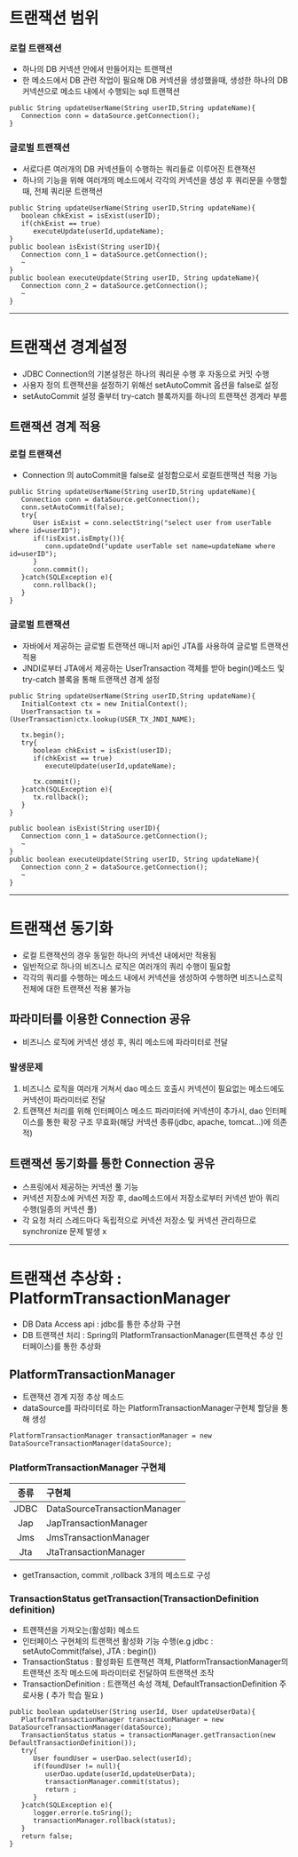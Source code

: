 # 트랜잭션 범위
### 로컬 트랜잭션
* 하나의 DB 커넥션 안에서 만들어지는 트랜잭션
* 한 메소드에서 DB 관련 작업이 필요해 DB 커넥션을 생성했을때, 생성한 하나의 DB 커넥션으로 메소드 내에서 수행되는 sql 트랜잭션

```
public String updateUserName(String userID,String updateName){
   Connection conn = dataSource.getConnection();
}
```

### 글로벌 트랜잭션
* 서로다른 여러개의 DB 커넥션들이 수행하는 쿼리들로 이루어진 트랜잭션
* 하나의 기능을 위해 여러개의 메소드에서 각각의 커넥션을 생성 후 쿼리문을 수행할때, 전체 쿼리문 트랜잭션

```
public String updateUserName(String userID,String updateName){
   boolean chkExist = isExist(userID);
   if(chkExist == true)
      executeUpdate(userId,updateName);
}
public boolean isExist(String userID){
   Connection conn_1 = dataSource.getConnection();
   ~
}
public boolean executeUpdate(String userID, String updateName){
   Connection conn_2 = dataSource.getConnection();
   ~
}
```
***
# 트랜잭션 경계설정
* JDBC Connection의 기본설정은 하나의 쿼리문 수행 후 자동으로 커밋 수행
* 사용자 정의 트랜잭션을 설정하기 위해선 setAutoCommit 옵션을 false로 설정
* setAutoCommit 설정 줄부터 try-catch 블록까지를 하나의 트랜잭션 경계라 부름

## 트랜잭션 경계 적용
### 로컬 트랜잭션
* Connection 의 autoCommit을 false로 설정함으로서 로컬트랜잭션 적용 가능
```
public String updateUserName(String userID,String updateName){
   Connection conn = dataSource.getConnection();
   conn.setAutoCommit(false);
   try{
      User isExist = conn.selectString("select user from userTable where id=userID");
      if(!isExist.isEmpty()){
         conn.updateOnd("update userTable set name=updateName where id=userID");
      }
      conn.commit();
   }catch(SQLException e){
      conn.rollback();
   }
}
```

### 글로벌 트랜잭션
* 자바에서 제공하는 글로벌 트랜잭션 매니저 api인 JTA를 사용하여 글로벌 트랜잭션 적용
* JNDI로부터 JTA에서 제공하는 UserTransaction 객체를 받아 begin()메소드 및 try-catch 블록을 통해 트랜잭션 경계 설정
```
public String updateUserName(String userID,String updateName){
   InitialContext ctx = new InitialContext();
   UserTransaction tx = (UserTransaction)ctx.lookup(USER_TX_JNDI_NAME);

   tx.begin();
   try{
      boolean chkExist = isExist(userID);
      if(chkExist == true)
         executeUpdate(userId,updateName);

      tx.commit();
   }catch(SQLException e){
      tx.rollback();
   }
}

public boolean isExist(String userID){
   Connection conn_1 = dataSource.getConnection();
   ~
}
public boolean executeUpdate(String userID, String updateName){
   Connection conn_2 = dataSource.getConnection();
   ~
}
```
***
# 트랜잭션 동기화
* 로컬 트랜잭션의 경우 동일한 하나의 커넥션 내에서만 적용됨
* 일반적으로 하나의 비즈니스 로직은 여러개의 쿼리 수행이 필요함
* 각각의 쿼리를 수행하는 메소드 내에서 커넥션을 생성하여 수행하면 비즈니스로직 전체에 대한 트랜잭션 적용 불가능
## 파라미터를 이용한 Connection 공유
* 비즈니스 로직에 커넥션 생성 후, 쿼리 메소드에 파라미터로 전달
### 발생문제
   1. 비즈니스 로직을 여러개 거쳐서 dao 메소드 호출시 커넥션이 필요없는 메소드에도 커넥션이 파라미터로 전달
   2. 트랜잭션 처리를 위해 인터페이스 메소드 파라미터에 커넥션이 추가시, dao 인터페이스를 통한 확장 구조 무효화(해당 커넥션 종류(jdbc, apache, tomcat...)에 의존적)

## 트랜잭션 동기화를 통한 Connection 공유
* 스프링에서 제공하는 커넥션 풀 기능
* 커넥션 저장소에 커넥션 저장 후, dao메소드에서 저장소로부터 커넥션 받아 쿼리 수행(일종의 커넥션 풀)
* 각 요청 처리 스레드마다 독립적으로 커넥션 저장소 및 커넥션 관리하므로 synchronize 문제 발생 x
***
# 트랜잭션 추상화 : PlatformTransactionManager
* DB Data Access api : jdbc를 통한 추상화 구현
* DB 트랜잭션 처리 : Spring의 PlatformTransactionManager(트랜잭션 추상 인터페이스)를 통한 추상화
## PlatformTransactionManager
* 트랜잭션 경계 지정 추상 메소드
* dataSource를 파라미터로 하는 PlatformTransactionManager구현체 할당을 통해 생성
```
PlatformTransactionManager transactionManager = new DataSourceTransactionManager(dataSource);
```

### PlatformTransactionManager 구현체

   | 종류 | 구현체 |
   |:-----:|:------------|
   |JDBC|DataSourceTransactionManager|
   |Jap|JapTransactionManager|
   |Jms|JmsTransactionManager|
   |Jta|JtaTransactionManager|

* getTransaction, commit ,rollback 3개의 메소드로 구성
###  TransactionStatus getTransaction(TransactionDefinition definition)
* 트랜잭션을 가져오는(활성화) 메소드
* 인터페이스 구현체의 트랜잭션 활성화 기능 수행(e.g jdbc : setAutoCommit(false), JTA : begin())
* TransactionStatus : 활성화된 트랜잭션 객체, PlatformTransactionManager의 트랜잭션 조작 메소드에 파라미터로 전달하여 트랜잭션 조작
* TransactionDefinition : 트랜잭션 속성 객체, DefaultTransactionDefinition 주로사용 ( 추가 학습 필요 )

```
public boolean updateUser(String userId, User updateUserData){
   PlatformTransactionManager transactionManager = new DataSourceTransactionManager(dataSource);
   TransactionStatus status = transactionManager.getTransaction(new DefaultTransactionDefinition());
   try{
      User foundUser = userDao.select(userId);
      if(foundUser != null){
         userDao.update(userId,updateUserData);
         transactionManager.commit(status);
         return ;
      }
   }catch(SQLException e){
      logger.error(e.toSring();
      transactionManager.rollback(status);
   }
   return false;
}
```


<!--stackedit_data:
eyJoaXN0b3J5IjpbLTE5Nzc1MjgyMjBdfQ==
-->